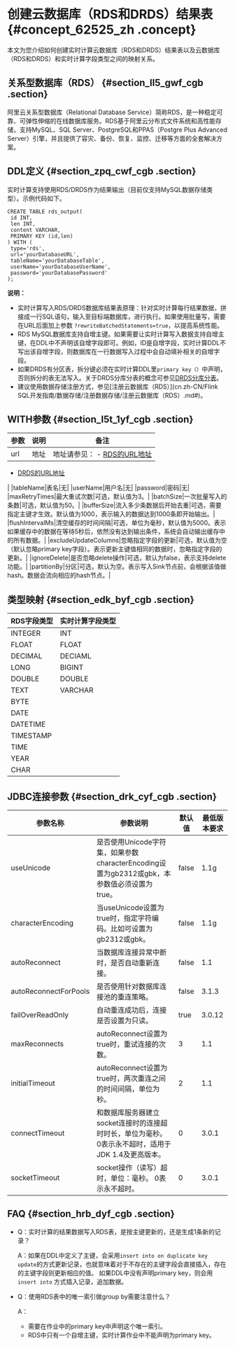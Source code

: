 # 创建云数据库（RDS和DRDS）结果表 {#concept_62525_zh .concept}

本文为您介绍如何创建实时计算云数据库（RDS和DRDS）结果表以及云数据库（RDS和DRDS）和实时计算字段类型之间的映射关系。

## 关系型数据库（RDS） {#section_ll5_gwf_cgb .section}

阿里云关系型数据库（Relational Database Service）简称RDS，是一种稳定可靠、可弹性伸缩的在线数据库服务。RDS基于阿里云分布式文件系统和高性能存储，支持MySQL、SQL Server、PostgreSQL和PPAS（Postgre Plus Advanced Server）引擎，并且提供了容灾、备份、恢复、监控、迁移等方面的全套解决方案。

## DDL定义 {#section_zpq_cwf_cgb .section}

实时计算支持使用RDS/DRDS作为结果输出（目前仅支持MySQL数据存储类型）。示例代码如下。

```language-sql
CREATE TABLE rds_output(
 id INT,
 len INT,
 content VARCHAR,
 PRIMARY KEY (id,len)
) WITH (
 type='rds',
 url='yourDatabaseURL',
 tableName='yourDatabaseTable',
 userName='yourDatabaseUserName',
 password='yourDatabasePassword'
);		
```

**说明：** 

-   实时计算写入RDS/DRDS数据库结果表原理：针对实时计算每行结果数据，拼接成一行SQL语句，输入至目标端数据库，进行执行。如果使用批量写，需要在URL后面加上参数 `?rewriteBatchedStatements=true`，以提高系统性能。
-   RDS MySQL数据库支持自增主键。如果需要让实时计算写入数据支持自增主键，在DDL中不声明该自增字段即可。例如，ID是自增字段，实时计算DDL不写出该自增字段，则数据库在一行数据写入过程中会自动填补相关的自增字段。
-   如果DRDS有分区表，拆分键必须在实时计算DDL里`primary key（）`中声明，否则拆分的表无法写入。关于DRDS分库分表的概念可参见[DRDS分库分表](https://help.aliyun.com/document_detail/29679.html?spm=a2c4g.11186623.6.554.WAuKX8)。
-   建议使用数据存储注册方式，参见[注册云数据库（RDS）](cn.zh-CN/Flink SQL开发指南/数据存储/注册数据存储/注册云数据库（RDS）.md#)。

## WITH参数 {#section_l5t_1yf_cgb .section}

|参数|说明|备注|
|--|--|--|
|url|地址|地址请参见： -   [RDS的URL地址](https://help.aliyun.com/document_detail/26128.html?spm=5176.doc43185.6.581.rxQuNz)
-   [DRDS的URL地址](https://help.aliyun.com/document_detail/50084.html?spm=a2c4g.11186623.6.553.wR7Itn)

 |
|tableName|表名|无|
|userName|用户名|无|
|password|密码|无|
|maxRetryTimes|最大重试次数|可选，默认值为3。|
|batchSize|一次批量写入的条数|可选，默认值为50。|
|bufferSize|流入多少条数据后开始去重|可选，需要指定主键才生效。默认值为1000，表示输入的数据达到1000条即开始输出。|
|flushIntervalMs|清空缓存的时间间隔|可选，单位为毫秒，默认值为5000。表示如果缓存中的数据在等待5秒后，依然没有达到输出条件，系统会自动输出缓存中的所有数据。|
|excludeUpdateColumns|忽略指定字段的更新|可选，默认值为空（默认忽略primary key字段）。表示更新主键值相同的数据时，忽略指定字段的更新。|
|ignoreDelete|是否忽略delete操作|可选，默认为false，表示支持delete功能。|
|partitionBy|分区|可选，默认为空。表示写入Sink节点前，会根据该值做hash。数据会流向相应的hash节点。|

## 类型映射 {#section_edk_byf_cgb .section}

|RDS字段类型|实时计算字段类型|
|-------|--------|
|INTEGER|INT|
|FLOAT|FLOAT|
|DECIMAL|DECIAML|
|LONG|BIGINT|
|DOUBLE|DOUBLE|
|TEXT|VARCHAR|
|BYTE|
|DATE|
|DATETIME|
|TIMESTAMP|
|TIME|
|YEAR|
|CHAR|

## JDBC连接参数 {#section_drk_cyf_cgb .section}

|参数名称|参数说明|默认值|最低版本要求|
|----|----|---|------|
|useUnicode|是否使用Unicode字符集，如果参数characterEncoding设置为gb2312或gbk，本参数值必须设置为true。|false|1.1g|
|characterEncoding|当useUnicode设置为true时，指定字符编码。比如可设置为gb2312或gbk。|false|1.1g|
|autoReconnect|当数据库连接异常中断时，是否自动重新连接。|false|1.1|
|autoReconnectForPools|是否使用针对数据库连接池的重连策略。|false|3.1.3|
|failOverReadOnly|自动重连成功后，连接是否设置为只读。|true|3.0.12|
|maxReconnects|autoReconnect设置为true时，重试连接的次数。|3|1.1|
|initialTimeout|autoReconnect设置为true时，两次重连之间的时间间隔，单位为秒。|2|1.1|
|connectTimeout|和数据库服务器建立socket连接时的连接超时时长，单位为毫秒。 0表示永不超时，适用于JDK 1.4及更高版本。|0|3.0.1|
|socketTimeout|socket操作（读写）超时，单位：毫秒。 0表示永不超时。|0|3.0.1|

## FAQ {#section_hrb_dyf_cgb .section}

-   Q：实时计算的结果数据写入RDS表，是按主键更新的，还是生成1条新的记录？

    A：如果在DDL中定义了主键，会采用`insert into on duplicate key update`的方式更新记录，也就意味着对于不存在的主键字段会直接插入，存在的主键字段则更新相应的值。 如果DDL中没有声明primary key，则会用`insert into` 方式插入记录，追加数据。

-   Q：使用RDS表中的唯一索引做group by需要注意什么？

    A：

    -   需要在作业中的primary key中声明这个唯一索引。
    -   RDS中只有一个自增主键，实时计算作业中不能声明为primary key。

